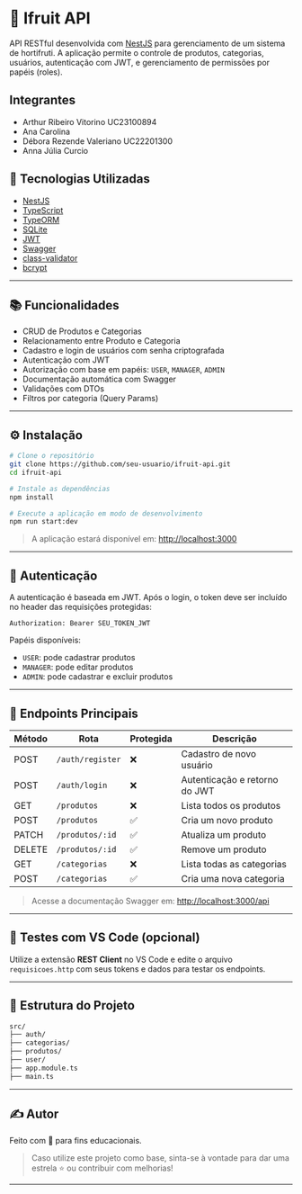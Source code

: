 
# 🥭 Ifruit API

API RESTful desenvolvida com [NestJS](https://nestjs.com/) para gerenciamento de um sistema de hortifruti. A aplicação permite o controle de produtos, categorias, usuários, autenticação com JWT, e gerenciamento de permissões por papéis (roles).

## Integrantes
- Arthur Ribeiro Vitorino UC23100894
- Ana Carolina
- Débora Rezende Valeriano UC22201300
- Anna Júlia Curcio

## 🚀 Tecnologias Utilizadas

- [NestJS](https://nestjs.com/)
- [TypeScript](https://www.typescriptlang.org/)
- [TypeORM](https://typeorm.io/)
- [SQLite](https://www.sqlite.org/)
- [JWT](https://jwt.io/)
- [Swagger](https://swagger.io/)
- [class-validator](https://github.com/typestack/class-validator)
- [bcrypt](https://github.com/kelektiv/node.bcrypt.js)

---

## 📚 Funcionalidades

- CRUD de Produtos e Categorias
- Relacionamento entre Produto e Categoria
- Cadastro e login de usuários com senha criptografada
- Autenticação com JWT
- Autorização com base em papéis: `USER`, `MANAGER`, `ADMIN`
- Documentação automática com Swagger
- Validações com DTOs
- Filtros por categoria (Query Params)

---

## ⚙️ Instalação

```bash
# Clone o repositório
git clone https://github.com/seu-usuario/ifruit-api.git
cd ifruit-api

# Instale as dependências
npm install

# Execute a aplicação em modo de desenvolvimento
npm run start:dev
```

> A aplicação estará disponível em: [http://localhost:3000](http://localhost:3000)

---

## 🔐 Autenticação

A autenticação é baseada em JWT. Após o login, o token deve ser incluído no header das requisições protegidas:

```
Authorization: Bearer SEU_TOKEN_JWT
```

Papéis disponíveis:
- `USER`: pode cadastrar produtos
- `MANAGER`: pode editar produtos
- `ADMIN`: pode cadastrar e excluir produtos

---

## 📌 Endpoints Principais

| Método | Rota                      | Protegida | Descrição                            |
|--------|---------------------------|-----------|--------------------------------------|
| POST   | `/auth/register`          | ❌        | Cadastro de novo usuário             |
| POST   | `/auth/login`             | ❌        | Autenticação e retorno do JWT        |
| GET    | `/produtos`               | ❌        | Lista todos os produtos              |
| POST   | `/produtos`               | ✅        | Cria um novo produto                 |
| PATCH  | `/produtos/:id`           | ✅        | Atualiza um produto                  |
| DELETE | `/produtos/:id`           | ✅        | Remove um produto                    |
| GET    | `/categorias`             | ❌        | Lista todas as categorias            |
| POST   | `/categorias`             | ✅        | Cria uma nova categoria              |

> Acesse a documentação Swagger em: [http://localhost:3000/api](http://localhost:3000/api)

---

## 🧪 Testes com VS Code (opcional)

Utilize a extensão **REST Client** no VS Code e edite o arquivo `requisicoes.http` com seus tokens e dados para testar os endpoints.

---

## 📁 Estrutura do Projeto

```bash
src/
├── auth/
├── categorias/
├── produtos/
├── user/
├── app.module.ts
├── main.ts
```

---

## ✍️ Autor

Feito com 💚 para fins educacionais.

> Caso utilize este projeto como base, sinta-se à vontade para dar uma estrela ⭐ ou contribuir com melhorias!

---
